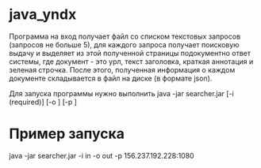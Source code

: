 # java_yndx

Программа на вход получает файл со списком
текстовых запросов (запросов не больше 5), для каждого запроса получает
поисковую выдачу и выделяет из этой полученной страницы подокументно ответ
системы, где документ - это урл, текст заголовка, краткая аннотация и зеленая
строчка.
После этого, полученная информация о каждом документе складывается в файл на диске (в формате json).

Для запуска программы нужно выполнить 
java -jar searcher.jar [-i <inputfilename>(required)] [-o <outputfilename>] [-p <proxy adress X.X.X.X:X>]
    
# Пример запуска

java -jar searcher.jar -i in -o out -p 156.237.192.228:1080

